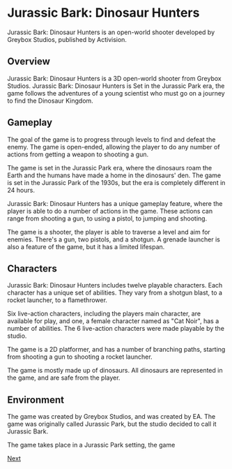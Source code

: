 # Jurassic Bark: Dinosaur Hunters

Jurassic Bark: Dinosaur Hunters is an open-world shooter developed by Greybox Studios, published by Activision.

## Overview

Jurassic Bark: Dinosaur Hunters is a 3D open-world shooter from Greybox Studios. Jurassic Bark: Dinosaur Hunters is Set in the Jurassic Park era, the game follows the adventures of a young scientist who must go on a journey to find the Dinosaur Kingdom.

## Gameplay

The goal of the game is to progress through levels to find and defeat the enemy. The game is open-ended, allowing the player to do any number of actions from getting a weapon to shooting a gun.

The game is set in the Jurassic Park era, where the dinosaurs roam the Earth and the humans have made a home in the dinosaurs' den. The game is set in the Jurassic Park of the 1930s, but the era is completely different in 24 hours.

Jurassic Bark: Dinosaur Hunters has a unique gameplay feature, where the player is able to do a number of actions in the game. These actions can range from shooting a gun, to using a pistol, to jumping and shooting.

The game is a shooter, the player is able to traverse a level and aim for enemies. There's a gun, two pistols, and a shotgun. A grenade launcher is also a feature of the game, but it has a limited lifespan.

## Characters

Jurassic Bark: Dinosaur Hunters includes twelve playable characters. Each character has a unique set of abilities. They vary from a shotgun blast, to a rocket launcher, to a flamethrower.

Six live-action characters, including the players main character, are available for play, and one, a female character named as "Cat Noir", has a number of abilities. The 6 live-action characters were made playable by the studio.

The game is a 2D platformer, and has a number of branching paths, starting from shooting a gun to shooting a rocket launcher.

The game is mostly made up of dinosaurs. All dinosaurs are represented in the game, and are safe from the player.

## Environment

The game was created by Greybox Studios, and was created by EA. The game was originally called Jurassic Park, but the studio decided to call it Jurassic Bark.

The game takes place in a Jurassic Park setting, the game

[Next](477.md)